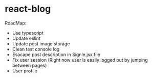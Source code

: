 # react-blog


RoadMap:

- Use typescript
- Update eslint
- Update post image storage
- Clean test console log
- Esacape post description in Signle.jsx file
- Fix user session (Right now user is easily logged out by jumping between pages)
- User profile